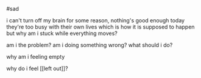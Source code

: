 #sad

i can't turn off my brain
for some reason, nothing's good enough today
they're too busy with their own lives
which is how it is supposed to happen
but why am i stuck
while everything moves?

am i the problem? am i doing something wrong? what should i do?

why am i feeling empty

why do i feel [[left out]]?